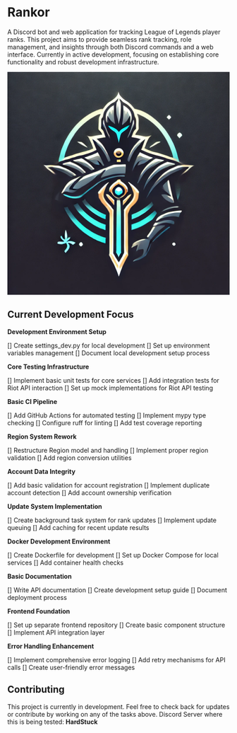 # Rankor

A Discord bot and web application for tracking League of Legends player ranks. This project aims to provide seamless rank tracking, role management, and insights through both Discord commands and a web interface.
Currently in active development, focusing on establishing core functionality and robust development infrastructure.

![Oracle](Oracle.webp)


## Current Development Focus

**Development Environment Setup**

[] Create settings_dev.py for local development
[] Set up environment variables management
[] Document local development setup process


**Core Testing Infrastructure**

[] Implement basic unit tests for core services
[] Add integration tests for Riot API interaction
[] Set up mock implementations for Riot API testing


**Basic CI Pipeline**

[] Add GitHub Actions for automated testing
[] Implement mypy type checking
[] Configure ruff for linting
[] Add test coverage reporting


**Region System Rework**

[] Restructure Region model and handling
[] Implement proper region validation
[] Add region conversion utilities


**Account Data Integrity**

[] Add basic validation for account registration
[] Implement duplicate account detection
[] Add account ownership verification


**Update System Implementation**

[] Create background task system for rank updates
[] Implement update queuing
[] Add caching for recent update results


**Docker Development Environment**

[] Create Dockerfile for development
[] Set up Docker Compose for local services
[] Add container health checks


**Basic Documentation**

[] Write API documentation
[] Create development setup guide
[] Document deployment process


**Frontend Foundation**

[] Set up separate frontend repository
[] Create basic component structure
[] Implement API integration layer


**Error Handling Enhancement**

[] Implement comprehensive error logging
[] Add retry mechanisms for API calls
[] Create user-friendly error messages



## Contributing
This project is currently in development. Feel free to check back for updates or contribute by working on any of the tasks above.
Discord Server where this is being tested: **HardStuck**